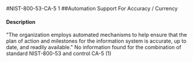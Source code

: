#NIST-800-53-CA-5 1
##Automation Support For Accuracy / Currency
#### Description
"The organization employs automated mechanisms to help ensure that the plan of action and milestones for the information system is accurate, up to date, and readily available."
No information found for the combination of standard NIST-800-53 and control CA-5 (1)
